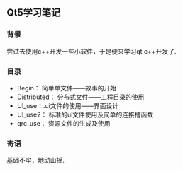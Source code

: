 ## Qt5学习笔记

### 背景

尝试去使用c++开发一些小软件，于是便来学习qt c++开发了.

### 目录

- Begin： 简单单文件——故事的开始
- Distributed： 分布式文件——工程目录的使用
- UI_use：.ui文件的使用——界面设计
- UI_use2： 标准的ui文件使用及简单的连接槽函数
- qrc_use： 资源文件的生成及使用

### 寄语

基础不牢，地动山摇.